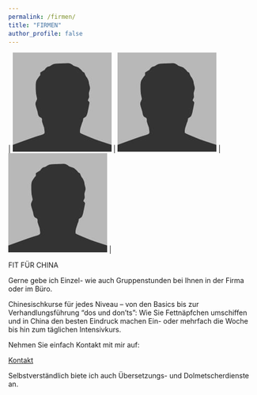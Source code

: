 ```yaml
---
permalink: /firmen/
title: "FIRMEN"
author_profile: false
---
```


| ![img1](/assets/images/bio-photo.jpg) | ![img1](/assets/images/bio-photo.jpg) | ![img1](/assets/images/bio-photo.jpg) |

FIT FÜR CHINA

Gerne gebe ich Einzel- wie auch Gruppenstunden bei Ihnen in der Firma oder im Büro.

Chinesischkurse für jedes Niveau – von den Basics bis zur Verhandlungsführung
“dos und don’ts”: Wie Sie Fettnäpfchen umschiffen und in China den besten Eindruck machen
Ein- oder mehrfach die Woche bis hin zum täglichen Intensivkurs.

Nehmen Sie einfach Kontakt mit mir auf:

[Kontakt](/contact/)

Selbstverständlich biete ich auch Übersetzungs- und Dolmetscherdienste an.
